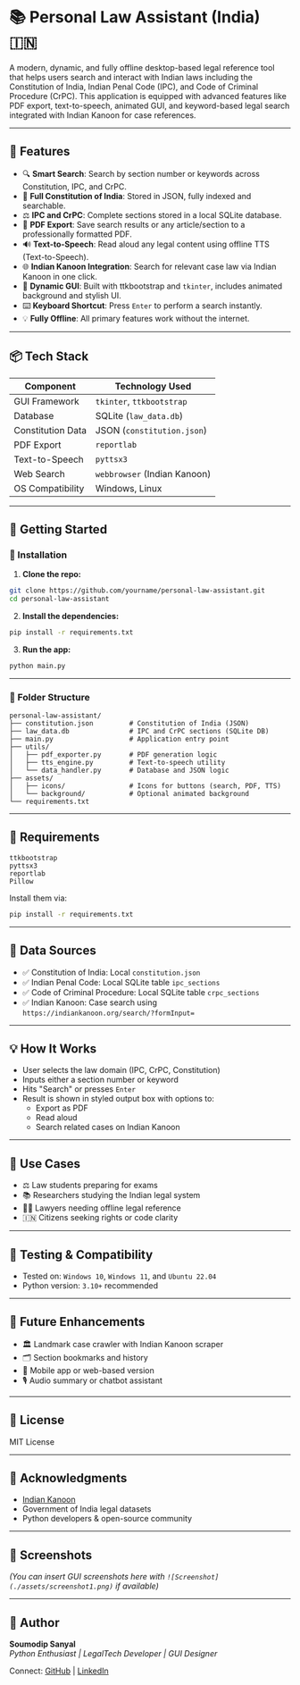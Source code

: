 # 📚 Personal Law Assistant (India) 🇮🇳

A modern, dynamic, and fully offline desktop-based legal reference tool that helps users search and interact with Indian laws including the Constitution of India, Indian Penal Code (IPC), and Code of Criminal Procedure (CrPC). This application is equipped with advanced features like PDF export, text-to-speech, animated GUI, and keyword-based legal search integrated with Indian Kanoon for case references.

---

## 🧠 Features

- 🔍 **Smart Search**: Search by section number or keywords across Constitution, IPC, and CrPC.
- 📜 **Full Constitution of India**: Stored in JSON, fully indexed and searchable.
- ⚖️ **IPC and CrPC**: Complete sections stored in a local SQLite database.
- 📁 **PDF Export**: Save search results or any article/section to a professionally formatted PDF.
- 🔊 **Text-to-Speech**: Read aloud any legal content using offline TTS (Text-to-Speech).
- 🌐 **Indian Kanoon Integration**: Search for relevant case law via Indian Kanoon in one click.
- 🎨 **Dynamic GUI**: Built with ttkbootstrap and `tkinter`, includes animated background and stylish UI.
- ⌨️ **Keyboard Shortcut**: Press `Enter` to perform a search instantly.
- 💡 **Fully Offline**: All primary features work without the internet.

---

## 📦 Tech Stack

| Component        | Technology Used         |
|------------------|--------------------------|
| GUI Framework     | `tkinter`, `ttkbootstrap` |
| Database          | SQLite (`law_data.db`)    |
| Constitution Data | JSON (`constitution.json`)|
| PDF Export        | `reportlab`              |
| Text-to-Speech    | `pyttsx3`                |
| Web Search        | `webbrowser` (Indian Kanoon) |
| OS Compatibility  | Windows, Linux           |

---

## 🏁 Getting Started

### 🔧 Installation

1. **Clone the repo:**

```bash
git clone https://github.com/yourname/personal-law-assistant.git
cd personal-law-assistant
```

2. **Install the dependencies:**

```bash
pip install -r requirements.txt
```

3. **Run the app:**

```bash
python main.py
```

---

### 📁 Folder Structure

```
personal-law-assistant/
├── constitution.json         # Constitution of India (JSON)
├── law_data.db               # IPC and CrPC sections (SQLite DB)
├── main.py                   # Application entry point
├── utils/
│   ├── pdf_exporter.py       # PDF generation logic
│   ├── tts_engine.py         # Text-to-speech utility
│   └── data_handler.py       # Database and JSON logic
├── assets/
│   ├── icons/                # Icons for buttons (search, PDF, TTS)
│   └── background/           # Optional animated background
└── requirements.txt
```

---

## 📝 Requirements

```
ttkbootstrap
pyttsx3
reportlab
Pillow
```

Install them via:

```bash
pip install -r requirements.txt
```

---

## 🔐 Data Sources

- ✅ Constitution of India: Local `constitution.json`
- ✅ Indian Penal Code: Local SQLite table `ipc_sections`
- ✅ Code of Criminal Procedure: Local SQLite table `crpc_sections`
- ✅ Indian Kanoon: Case search using `https://indiankanoon.org/search/?formInput=`

---

## 💡 How It Works

- User selects the law domain (IPC, CrPC, Constitution)
- Inputs either a section number or keyword
- Hits "Search" or presses `Enter`
- Result is shown in styled output box with options to:
  - Export as PDF
  - Read aloud
  - Search related cases on Indian Kanoon

---

## 🎯 Use Cases

- ⚖️ Law students preparing for exams
- 📚 Researchers studying the Indian legal system
- 👨‍💼 Lawyers needing offline legal reference
- 🇮🇳 Citizens seeking rights or code clarity

---

## 🧪 Testing & Compatibility

- Tested on: `Windows 10`, `Windows 11`, and `Ubuntu 22.04`
- Python version: `3.10+` recommended

---

## 🚀 Future Enhancements

- 🏛️ Landmark case crawler with Indian Kanoon scraper
- 🗂️ Section bookmarks and history
- 📱 Mobile app or web-based version
- 🎙️ Audio summary or chatbot assistant

---

## 📜 License

MIT License

---

## 🙏 Acknowledgments

- [Indian Kanoon](https://indiankanoon.org)
- Government of India legal datasets
- Python developers & open-source community

---

## 📸 Screenshots

*(You can insert GUI screenshots here with `![Screenshot](./assets/screenshot1.png)` if available)*

---

## 👤 Author

**Soumodip Sanyal**  
*Python Enthusiast | LegalTech Developer | GUI Designer*

Connect: [GitHub](https://github.com/) | [LinkedIn](https://linkedin.com/)
